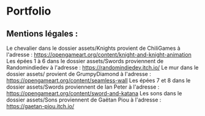 # Portfolio

## Mentions légales : 
Le chevalier dans le dossier assets/Knights provient de ChiliGames à l'adresse : https://opengameart.org/content/knight-and-knight-animation
Les épées 1 à 6 dans le dossier assets/Swords proviennent de Randomindiedev à l'adresse : https://randomindiedev.itch.io/
Le mur dans le dossier assets/ provient de GrumpyDiamond à l'adresse : https://opengameart.org/content/seamless-wall
Les épées 7 et 8 dans le dossier assets/Swords proviennent de Ian Peter à l'adresse : https://opengameart.org/content/sword-and-katana
Les sons dans le dossier assets/Sons proviennent de Gaëtan Piou à l'adresse : https://gaetan-piou.itch.io/